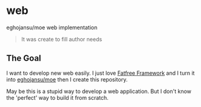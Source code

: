 # web
eghojansu/moe web implementation

> It was create to fill author needs

## The Goal
I want to develop new web easily. I just love [Fatfree Framework](http://fatfreeframework.com) and I turn it into [eghojansu/moe](http://github.com/eghojansu/moe) then I create this repository.

May be this is a stupid way to develop a web application. But I don't know the 'perfect' way to build it from scratch.

